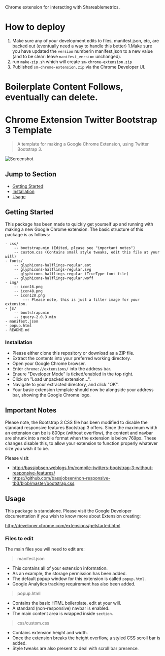 Chrome extension for interacting with Shareablemetrics.

# How to deploy

1. Make sure any of your development edits to files, manifest.json, etc, are backed out (eventually need a way to handle this better)
1.Make sure you have updated the `version` numberin manifest.json to a new value (and to be clear: leave `manifest_version` unchanged).
1. run `make-zip.sh` which will create `sm-chrome-extension.zip`
1. Published `sm-chrome-extension.zip` via the Chrome Developer UI.

# Boilerplate Content Follows, eventually can delete.

# Chrome Extension Twitter Bootstrap 3 Template
> A template for making a Google Chrome Extension, using Twitter Bootstrap 3.

![Screenshot](http://i.imgur.com/RK4GhXu.jpg)

## Jump to Section

* [Getting Started](#getting-started)
* [Installation](#installation)
* [Usage](#usage)

## Getting Started

This package has been made to quickly get yourself up and running with making a new Google Chrome extension.  The basic structure of this package is as follows:

    - css/
		-- bootstrap.min (Edited, please see "important notes")
		-- custom.css (Contains small style tweaks, edit this file at your will)
    - fonts/
        -- glyphicons-halflings-regular.eot
        -- glyphicons-halflings-regular.svg
        -- glyphicons-halflings-regular (TrueType font file)
        -- glyphicons-halflings-regular.woff
    - img/
        -- icon16.png
        -- icon48.png
        -- icon128.png
			--- Please note, this is just a filler image for your extension.
	- js/
		-- bootstrap.min
		-- jquery-2.0.3.min
    - manifest.json
	- popup.html
	- README.md
	
### Installation

- Please either clone this repository or download as a ZIP file.
- Extract the contents into your preferred working directory.
- Open your Google Chrome browser.
- Enter `chrome://extensions/` into the address bar.
- Ensure "Developer Mode" is ticked/enabled in the top right.
- Click on "Load unpacked extension...".
- Navigate to your extracted directory, and click "OK".
- Your basic extension template should now be alongside your address bar, showing the Google Chrome logo.

## Important Notes

Please note, the Bootstrap 3 CSS file has been modified to disable the standard responsive features Bootstrap 3 offers.  Since the maximum width an extension can be is 800px (without overflow), the content and navbar are shrunk into a mobile format when the extension is below 769px.  These changes disable this, to allow your extension to function properly whatever size you wish it to be.

Please visit:

- http://bassjobsen.weblogs.fm/compile-twitters-bootstrap-3-without-responsive-features/
- https://github.com/bassjobsen/non-responsive-tb3/blob/master/bootstrap.css

## Usage

This package is standalone.  Please visit the Google Developer documentation if you wish to know more about Extension creating:

http://developer.chrome.com/extensions/getstarted.html

### Files to edit

The main files you will need to edit are:

> manifest.json

- This contains all of your extension information.
- As an example, the storage permission has been added.
- The default popup window for this extension is called `popup.html`.
- Google Analytics tracking requirement has also been added.

> popup.html

- Contains the basic HTML boilerplate, edit at your will.
- A standard (non-responsive) navbar is enabled.
- The main content area is wrapped inside `section`.

> css/custom.css

- Contains extension height and width.
- Once the extension breaks the height overflow, a styled CSS scroll bar is added.
- Style tweaks are also present to deal with scroll bar presence.
